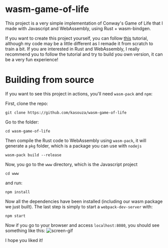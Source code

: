 # wasm-game-of-life

This project is a very simple implementation of Conway's Game of Life that I made with Javascript and WebAssembly, using Rust + wasm-bindgen.

If you want to create this project yourself, you can follow [this](https://rustwasm.github.io/docs/book/) tutorial, although my code may be a little different as I remade it from scratch to train a bit. If you are interested in Rust and WebAssembly, I really recommend you to follow the tutorial and try to build you own version, it can be a very fun experience!

# Building from source

If you want to see this project in actions, you'll need `wasm-pack` and `npm`:

First, clone the repo:
```
git clone https://github.com/kasouza/wasm-game-of-life
```

Go to the folder:
```
cd wasm-game-of-life
```

Then compile the Rust code to WebAssembly using `wasm-pack`, it will generate a `pkg` folder, which is a package you can use with `nodejs`
```
wasm-pack build --release
```

Now, you go to the `www` directory, which is the Javascript project
```
cd www
```
and run:
```
npm install
```
Now all the dependencies have been installed (including our wasm package we just built).
The last step is simply to start a `webpack-dev-server` with:
```
npm start
```

Now if you go to your browser and access `localhost:8080`, you should see something like this:
![screen-gif](./example.gif)

I hope you liked it!
